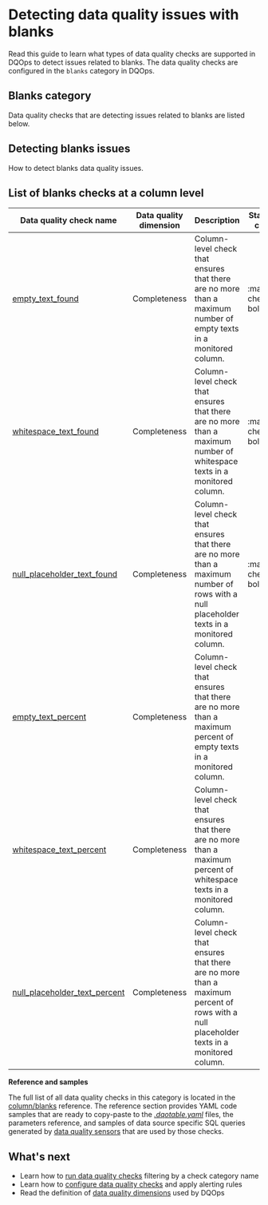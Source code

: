 # Detecting data quality issues with blanks
Read this guide to learn what types of data quality checks are supported in DQOps to detect issues related to blanks.
The data quality checks are configured in the `blanks` category in DQOps.

## Blanks category
Data quality checks that are detecting issues related to blanks are listed below.

## Detecting blanks issues
How to detect blanks data quality issues.

## List of blanks checks at a column level
| Data quality check name | Data quality dimension | Description | Standard check |
|-------------------------|------------------------|-------------|-------|
|[empty_text_found](../../checks/column/blanks/empty-text-found.md)|Completeness|Column-level check that ensures that there are no more than a maximum number of empty texts in a monitored column.|:material-check-bold:|
|[whitespace_text_found](../../checks/column/blanks/whitespace-text-found.md)|Completeness|Column-level check that ensures that there are no more than a maximum number of whitespace texts in a monitored column.|:material-check-bold:|
|[null_placeholder_text_found](../../checks/column/blanks/null-placeholder-text-found.md)|Completeness|Column-level check that ensures that there are no more than a maximum number of rows with a null placeholder texts in a monitored column.|:material-check-bold:|
|[empty_text_percent](../../checks/column/blanks/empty-text-percent.md)|Completeness|Column-level check that ensures that there are no more than a maximum percent of empty texts in a monitored column.| |
|[whitespace_text_percent](../../checks/column/blanks/whitespace-text-percent.md)|Completeness|Column-level check that ensures that there are no more than a maximum percent of whitespace texts in a monitored column.| |
|[null_placeholder_text_percent](../../checks/column/blanks/null-placeholder-text-percent.md)|Completeness|Column-level check that ensures that there are no more than a maximum percent of rows with a null placeholder texts in a monitored column.| |


**Reference and samples**

The full list of all data quality checks in this category is located in the [column/blanks](../../checks/column/blanks/index.md) reference.
The reference section provides YAML code samples that are ready to copy-paste to the [*.dqotable.yaml*](../../reference/yaml/TableYaml.md) files,
the parameters reference, and samples of data source specific SQL queries generated by [data quality sensors](../definition-of-data-quality-sensors.md)
that are used by those checks.

## What's next
- Learn how to [run data quality checks](../running-data-quality-checks.md#targeting-a-category-of-checks) filtering by a check category name
- Learn how to [configure data quality checks](../configuring-data-quality-checks-and-rules.md) and apply alerting rules
- Read the definition of [data quality dimensions](../data-quality-dimensions.md) used by DQOps

